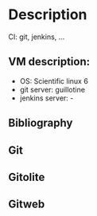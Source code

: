 # Description
CI: git, jenkins, ...

## VM description:

 - OS: Scientific linux 6
 - git server: guillotine
 - jenkins server: -

## Bibliography

Git
-
Gitolite
-
Gitweb
-
